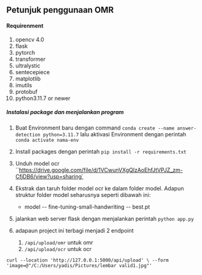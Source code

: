 ## Petunjuk penggunaan OMR

#### Requirenment

1. opencv 4.0
2. flask
3. pytorch
4. transformer
5. ultralystic
6. sentecepiece
7. matplotlib
8. imutils
9. protobuf
10. python3.11.7 or newer

##### Instalasi package dan menjalankan program

1. Buat Environment baru dengan command `conda create --name answer-detection python=3.11.7` lalu aktivasi Environment dengan perintah `conda activate nama-env`
2. Install packages dengan perintah `pip install -r requirements.txt`
3. Unduh model ocr ``https://drive.google.com/file/d/1VCwunVXgQlzAoEhfJtVPJZ_zm-CfjDB6/view?usp=sharing`
4. Ekstrak dan taruh folder model ocr ke dalam folder model. Adapun struktur folder model seharusnya seperti dibawah ini:

   - model
     -- fine-tuning-small-handwriting
     -- best.pt

5. jalankan web server flask dengan menjalankan perintah `python app.py`
6. adapaun project ini terbagi menjadi 2 endpoint
   1. `/api/upload/omr` untuk omr
   2. `/api/upload/ocr` untuk ocr

`curl --location 'http://127.0.0.1:5000/api/upload' \
--form 'image=@"/C:/Users/yadis/Pictures/lembar valid1.jpg"'`
